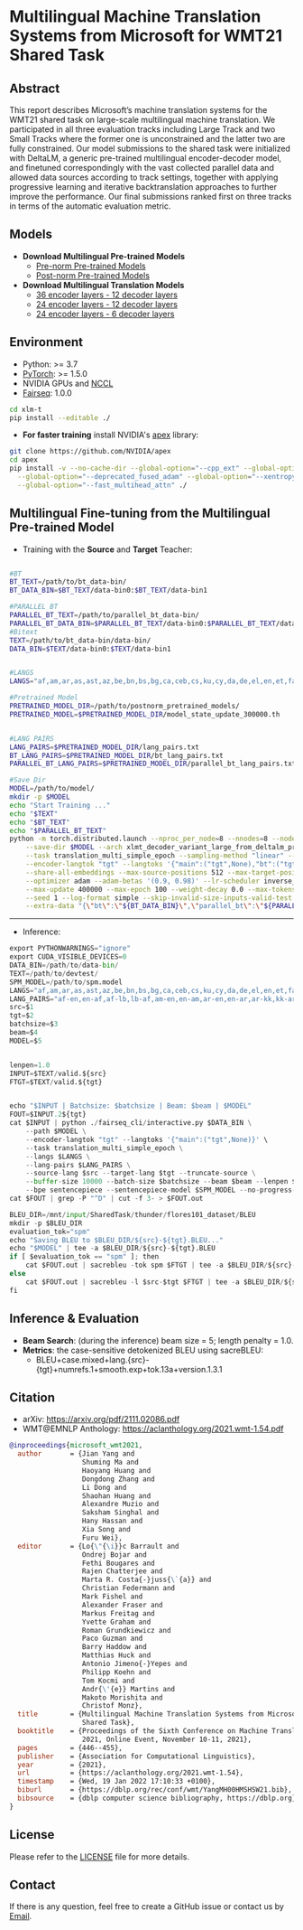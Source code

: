 # Multilingual Machine Translation Systems from Microsoft for WMT21 Shared Task

## Abstract

This report describes Microsoft’s machine translation systems for the WMT21 shared task on large-scale multilingual machine translation. We participated in all three evaluation tracks including Large Track and two Small Tracks where the former one is unconstrained and the latter two are fully constrained. Our
model submissions to the shared task were initialized with DeltaLM, a generic pre-trained multilingual encoder-decoder model, and finetuned correspondingly with the vast collected parallel data and allowed data sources according to track settings, together with applying progressive learning and iterative backtranslation approaches to further improve the
performance. Our final submissions ranked
first on three tracks in terms of the automatic
evaluation metric.

## Models
* **Download Multilingual Pre-trained Models**
  * [Pre-norm Pre-trained Models](https://github.com/google/sentencepiece)
  * [Post-norm Pre-trained Models](https://github.com/google/sentencepiece)
* **Download Multilingual Translation Models**
  * [36 encoder layers - 12 decoder layers](https://github.com/google/sentencepiece)
  * [24 encoder layers - 12 decoder layers](https://github.com/google/sentencepiece)
  * [24 encoder layers - 6 decoder layers](https://github.com/google/sentencepiece)


## Environment

* Python: >= 3.7
* [PyTorch](http://pytorch.org/): >= 1.5.0
* NVIDIA GPUs and [NCCL](https://github.com/NVIDIA/nccl)
* [Fairseq](https://github.com/pytorch/fairseq): 1.0.0

```bash
cd xlm-t
pip install --editable ./
```

* **For faster training** install NVIDIA's [apex](https://github.com/NVIDIA/apex) library:

```bash
git clone https://github.com/NVIDIA/apex
cd apex
pip install -v --no-cache-dir --global-option="--cpp_ext" --global-option="--cuda_ext" \
  --global-option="--deprecated_fused_adam" --global-option="--xentropy" \
  --global-option="--fast_multihead_attn" ./
```


## Multilingual Fine-tuning from the Multilingual Pre-trained Model

* Training with the **Source** and **Target** Teacher:

```bash

#BT
BT_TEXT=/path/to/bt_data-bin/
BT_DATA_BIN=$BT_TEXT/data-bin0:$BT_TEXT/data-bin1

#PARALLEL BT
PARALLEL_BT_TEXT=/path/to/parallel_bt_data-bin/
PARALLEL_BT_DATA_BIN=$PARALLEL_BT_TEXT/data-bin0:$PARALLEL_BT_TEXT/data-bin1
#Bitext
TEXT=/path/to/bt_data-bin/data-bin/
DATA_BIN=$TEXT/data-bin0:$TEXT/data-bin1


#LANGS
LANGS="af,am,ar,as,ast,az,be,bn,bs,bg,ca,ceb,cs,ku,cy,da,de,el,en,et,fa,fi,fr,ff,ga,gl,gu,ha,he,hi,hr,hu,hy,ig,id,is,it,jv,ja,kam,kn,ka,kk,kea,km,ky,ko,lo,lv,ln,lt,lb,lg,luo,ml,mr,mk,mt,mn,mi,ms,my,nl,no,ne,ns,ny,oc,om,or,pa,pl,pt,ps,ro,ru,sk,sl,sn,sd,so,es,sr,sv,sw,ta,te,tg,tl,th,tr,uk,umb,ur,uz,vi,wo,xh,yo,zh,zt,zu"

#Pretrained Model
PRETRAINED_MODEL_DIR=/path/to/postnorm_pretrained_models/
PRETRAINED_MODEL=$PRETRAINED_MODEL_DIR/model_state_update_300000.th


#LANG PAIRS
LANG_PAIRS=$PRETRAINED_MODEL_DIR/lang_pairs.txt
BT_LANG_PAIRS=$PRETRAINED_MODEL_DIR/bt_lang_pairs.txt
PARALLEL_BT_LANG_PAIRS=$PRETRAINED_MODEL_DIR/parallel_bt_lang_pairs.txt

#Save Dir
MODEL=/path/to/model/
mkdir -p $MODEL
echo "Start Training ..."
echo "$TEXT"
echo "$BT_TEXT"
echo "$PARALLEL_BT_TEXT"
python -m torch.distributed.launch --nproc_per_node=8 --nnodes=8 --node_rank=$OMPI_COMM_WORLD_RANK --master_addr="$MASTER_ADDR" --master_port=$MASTER_PORT train.py $DATA_BIN \
    --save-dir $MODEL --arch xlmt_decoder_variant_large_from_deltalm_prenorm --pretrained-deltalm-checkpoint $PRETRAINED_MODEL --init-encoder-only --init-decoder-only --variant addffn \
    --task translation_multi_simple_epoch --sampling-method "linear" --sampling-temperature 5.0 --min-sampling-temperature 1.0 --warmup-epoch 5 \
    --encoder-langtok "tgt" --langtoks '{"main":("tgt",None),"bt":("tgt",None),"parallel_bt":("tgt",None)}' --langs $LANGS --lang-pairs $LANG_PAIRS --truncate-source \
    --share-all-embeddings --max-source-positions 512 --max-target-positions 512 --criterion label_smoothed_cross_entropy --label-smoothing 0.1 \
    --optimizer adam --adam-betas '(0.9, 0.98)' --lr-scheduler inverse_sqrt --lr 1e-4 --warmup-init-lr 1e-07 --stop-min-lr 1e-09 --warmup-updates 4000 --enable-reservsed-directions-shared-datasets --virtual-epoch-size 300000000 --data-param-list-sampling-ratios '{"main":0.6,"bt":0.2,"parallel_bt":0.2}' \
    --max-update 400000 --max-epoch 100 --weight-decay 0.0 --max-tokens 1280 --update-freq 64 --encoder-layers 36 \
    --seed 1 --log-format simple --skip-invalid-size-inputs-valid-test --fp16 --ddp-backend=no_c10d --dataset-impl mmap \
    --extra-data "{\"bt\":\"${BT_DATA_BIN}\",\"parallel_bt\":\"${PARALLEL_BT_DATA_BIN}\"}" --extra-lang-pairs "{\"bt\":\"${BT_LANG_PAIRS}\",\"parallel_bt\":\"${PARALLEL_BT_LANG_PAIRS}\"}" 2>&1 | tee -a $MODEL/train.log
```

---

* Inference:
```python
export PYTHONWARNINGS="ignore"
export CUDA_VISIBLE_DEVICES=0
DATA_BIN=/path/to/data-bin/
TEXT=/path/to/devtest/
SPM_MODEL=/path/to/spm.model
LANGS="af,am,ar,as,ast,az,be,bn,bs,bg,ca,ceb,cs,ku,cy,da,de,el,en,et,fa,fi,fr,ff,ga,gl,gu,ha,he,hi,hr,hu,hy,ig,id,is,it,jv,ja,kam,kn,ka,kk,kea,km,ky,ko,lo,lv,ln,lt,lb,lg,luo,ml,mr,mk,mt,mn,mi,ms,my,nl,no,ne,ns,ny,oc,om,or,pa,pl,pt,ps,ro,ru,sk,sl,sn,sd,so,es,sr,sv,sw,ta,te,tg,tl,th,tr,uk,umb,ur,uz,vi,wo,xh,yo,zh,zt,zu"
LANG_PAIRS="af-en,en-af,af-lb,lb-af,am-en,en-am,ar-en,en-ar,ar-kk,kk-ar,ar-lb,lb-ar,as-da,da-as,as-de,de-as,as-en,en-as,as-fr,fr-as,as-hi,hi-as,as-hu,hu-as,as-it,it-as,as-ja,ja-as,as-tr,tr-as,ast-de,de-ast,ast-en,en-ast,ast-es,es-ast,ast-fr,fr-ast,ast-ja,ja-ast,ast-nl,nl-ast,ast-pt,pt-ast,ast-ru,ru-ast,az-bg,bg-az,az-de,de-az,az-en,en-az,az-es,es-az,az-fr,fr-az,az-it,it-az,az-ja,ja-az,az-ko,ko-az,az-lt,lt-az,az-lv,lv-az,az-pt,pt-az,az-ru,ru-az,az-tr,tr-az,az-zh,zh-az,be-en,en-be,bg-en,en-bg,bn-en,en-bn,bs-en,en-bs,ca-en,en-ca,ceb-en,en-ceb,cs-en,en-cs,cs-lb,lb-cs,cy-en,en-cy,da-en,en-da,da-lb,lb-da,de-en,en-de,de-hy,hy-de,de-jv,jv-de,de-kk,kk-de,de-km,km-de,de-ky,ky-de,de-lb,lb-de,de-mn,mn-de,de-oc,oc-de,de-tg,tg-de,el-en,en-el,en-zh,zh-en,es-en,en-es,es-wo,wo-es,et-en,en-et,et-hr,hr-et,et-hu,hu-et,et-kk,kk-et,et-mk,mk-et,et-sr,sr-et,ff-en,en-ff,ff-es,es-ff,ff-it,it-ff,fi-en,en-fi,fi-km,km-fi,fi-lb,lb-fi,fi-oc,oc-fi,fr-en,en-fr,fr-ff,ff-fr,fr-hy,hy-fr,fr-kk,kk-fr,fr-km,km-fr,fr-lb,lb-fr,fr-ln,ln-fr,fr-lo,lo-fr,fr-mn,mn-fr,fr-oc,oc-fr,fr-sn,sn-fr,fr-so,so-fr,fr-tg,tg-fr,fr-wo,wo-fr,ga-en,en-ga,gl-en,en-gl,gu-en,en-gu,gu-es,es-gu,ha-en,en-ha,he-en,en-he,hi-en,en-hi,hr-en,en-hr,hr-hu,hu-hr,hr-mk,mk-hr,hr-sr,sr-hr,hu-en,en-hu,hu-lb,lb-hu,hu-mk,mk-hu,hu-sr,sr-hu,hy-en,en-hy,hy-es,es-hy,hy-ja,ja-hy,hy-zh,zh-hy,id-en,en-id,id-jv,jv-id,id-ms,ms-id,id-ta,ta-id,id-tl,tl-id,ig-en,en-ig,is-en,en-is,it-en,en-it,it-kk,kk-it,it-lb,lb-it,it-oc,oc-it,ja-en,en-ja,ja-km,km-ja,ja-ky,ky-ja,ja-lo,lo-ja,ja-mn,mn-ja,ja-oc,oc-ja,ja-tg,tg-ja,ja-zh,zh-ja,jv-en,en-jv,jv-es,es-jv,jv-ms,ms-jv,jv-ta,ta-jv,jv-tl,tl-jv,ka-en,en-ka,kam-en,en-kam,kk-en,en-kk,kk-es,es-kk,kk-lt,lt-kk,kk-lv,lv-kk,kk-ms,ms-kk,kk-pl,pl-kk,kk-ru,ru-kk,kk-tr,tr-kk,kk-uz,uz-kk,kk-zh,zh-kk,km-en,en-km,km-es,es-km,km-ms,ms-km,km-ru,ru-km,km-vi,vi-km,km-zh,zh-km,kn-en,en-kn,ko-en,en-ko,ko-mn,mn-ko,ko-zh,zh-ko,ku-en,en-ku,ky-en,en-ky,ky-lt,lt-ky,ky-lv,lv-ky,ky-ru,ru-ky,ky-tr,tr-ky,lb-en,en-lb,lb-es,es-lb,lb-nl,nl-lb,lb-no,no-lb,lb-pt,pt-lb,lb-ru,ru-lb,lb-sv,sv-lb,lb-zh,zh-lb,lg-en,en-lg,ln-en,en-ln,ln-es,es-ln,ln-zh,zh-ln,lo-en,en-lo,lo-zh,zh-lo,lt-en,en-lt,lv-en,en-lv,mi-en,en-mi,mk-en,en-mk,mk-sr,sr-mk,ml-en,en-ml,mn-en,en-mn,mn-zh,zh-mn,mr-en,en-mr,ms-en,en-ms,ms-ta,ta-ms,ms-tl,tl-ms,mt-en,en-mt,my-en,en-my,ne-en,en-ne,nl-en,en-nl,nl-oc,oc-nl,no-en,en-no,ns-en,en-ns,ny-en,en-ny,oc-en,en-oc,oc-es,es-oc,oc-pl,pl-oc,oc-ru,ru-oc,oc-tr,tr-oc,oc-zh,zh-oc,om-en,en-om,or-en,en-or,or-ru,ru-or,pa-en,en-pa,pl-en,en-pl,ps-en,en-ps,pt-en,en-pt,ro-en,en-ro,ru-en,en-ru,ru-zh,zh-ru,sd-en,en-sd,sk-en,en-sk,sl-en,en-sl,sn-en,en-sn,so-en,en-so,so-tr,tr-so,sr-en,en-sr,sv-en,en-sv,sw-en,en-sw,ta-en,en-ta,ta-tl,tl-ta,te-en,en-te,tg-en,en-tg,tg-zh,zh-tg,th-en,en-th,th-zh,zh-th,tl-en,en-tl,tr-en,en-tr,uk-en,en-uk,umb-en,en-umb,ur-en,en-ur,uz-en,en-uz,vi-en,en-vi,vi-zh,zh-vi,wo-en,en-wo,xh-en,en-xh,yo-en,en-yo,zt-zh,zh-zt,zu-en,en-zu"
src=$1
tgt=$2
batchsize=$3
beam=$4
MODEL=$5


lenpen=1.0
INPUT=$TEXT/valid.${src}
FTGT=$TEXT/valid.${tgt}


echo "$INPUT | Batchsize: $batchsize | Beam: $beam | $MODEL"
FOUT=$INPUT.2${tgt}
cat $INPUT | python ./fairseq_cli/interactive.py $DATA_BIN \
    --path $MODEL \
    --encoder-langtok "tgt" --langtoks '{"main":("tgt",None)}' \
    --task translation_multi_simple_epoch \
    --langs $LANGS \
    --lang-pairs $LANG_PAIRS \
    --source-lang $src --target-lang $tgt --truncate-source \
    --buffer-size 10000 --batch-size $batchsize --beam $beam --lenpen $lenpen \
    --bpe sentencepiece --sentencepiece-model $SPM_MODEL --no-progress-bar --fp16 > $FOUT
cat $FOUT | grep -P "^D" | cut -f 3- > $FOUT.out

BLEU_DIR=/mnt/input/SharedTask/thunder/flores101_dataset/BLEU
mkdir -p $BLEU_DIR
evaluation_tok="spm"
echo "Saving BLEU to $BLEU_DIR/${src}-${tgt}.BLEU..."
echo "$MODEL" | tee -a $BLEU_DIR/${src}-${tgt}.BLEU
if [ $evaluation_tok == "spm" ]; then
    cat $FOUT.out | sacrebleu -tok spm $FTGT | tee -a $BLEU_DIR/${src}-${tgt}.BLEU
else
    cat $FOUT.out | sacrebleu -l $src-$tgt $FTGT | tee -a $BLEU_DIR/${src}-${tgt}.BLEU
fi
```


## Inference & Evaluation

* **Beam Search**: (during the inference) beam size = 5; length penalty = 1.0.
* **Metrics**: the case-sensitive detokenized BLEU using sacreBLEU:
  * BLEU+case.mixed+lang.{src}-{tgt}+numrefs.1+smooth.exp+tok.13a+version.1.3.1



## Citation

* arXiv: https://arxiv.org/pdf/2111.02086.pdf
* WMT@EMNLP Anthology: https://aclanthology.org/2021.wmt-1.54.pdf

```bibtex
@inproceedings{microsoft_wmt2021,
  author       = {Jian Yang and
                  Shuming Ma and
                  Haoyang Huang and
                  Dongdong Zhang and
                  Li Dong and
                  Shaohan Huang and
                  Alexandre Muzio and
                  Saksham Singhal and
                  Hany Hassan and
                  Xia Song and
                  Furu Wei},
  editor       = {Lo{\"{\i}}c Barrault and
                  Ondrej Bojar and
                  Fethi Bougares and
                  Rajen Chatterjee and
                  Marta R. Costa{-}juss{\`{a}} and
                  Christian Federmann and
                  Mark Fishel and
                  Alexander Fraser and
                  Markus Freitag and
                  Yvette Graham and
                  Roman Grundkiewicz and
                  Paco Guzman and
                  Barry Haddow and
                  Matthias Huck and
                  Antonio Jimeno{-}Yepes and
                  Philipp Koehn and
                  Tom Kocmi and
                  Andr{\'{e}} Martins and
                  Makoto Morishita and
                  Christof Monz},
  title        = {Multilingual Machine Translation Systems from Microsoft for {WMT21}
                  Shared Task},
  booktitle    = {Proceedings of the Sixth Conference on Machine Translation, WMT@EMNLP
                  2021, Online Event, November 10-11, 2021},
  pages        = {446--455},
  publisher    = {Association for Computational Linguistics},
  year         = {2021},
  url          = {https://aclanthology.org/2021.wmt-1.54},
  timestamp    = {Wed, 19 Jan 2022 17:10:33 +0100},
  biburl       = {https://dblp.org/rec/conf/wmt/YangMH00HMSHSW21.bib},
  bibsource    = {dblp computer science bibliography, https://dblp.org}
}
```


## License

Please refer to the [LICENSE](./LICENSE) file for more details.


## Contact

If there is any question, feel free to create a GitHub issue or contact us by [Email](mailto:seckexyin@gmail.com).
